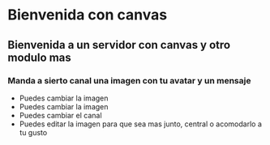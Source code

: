 # Bienvenida con canvas

## Bienvenida a un servidor con canvas y otro modulo mas

### Manda a sierto canal una imagen con tu avatar y un mensaje 
- Puedes cambiar la imagen
- Puedes cambiar la imagen 
- Puedes cambiar el canal
- Puedes editar la imagen para que sea mas junto, central o acomodarlo a tu gusto 
